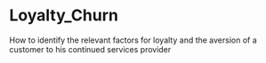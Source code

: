 # Loyalty_Churn
How to identify the relevant factors for loyalty and the aversion of a customer to his continued services provider

